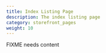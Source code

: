 ```yaml
---
title: Index Listing Page
description: The index listing page 
category: storefront_pages
weight: 10
---
```


FIXME needs content
